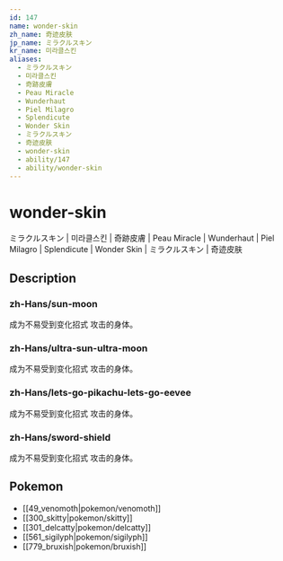 ```yaml
---
id: 147
name: wonder-skin
zh_name: 奇迹皮肤
jp_name: ミラクルスキン
kr_name: 미라클스킨
aliases:
  - ミラクルスキン
  - 미라클스킨
  - 奇跡皮膚
  - Peau Miracle
  - Wunderhaut
  - Piel Milagro
  - Splendicute
  - Wonder Skin
  - ミラクルスキン
  - 奇迹皮肤
  - wonder-skin
  - ability/147
  - ability/wonder-skin
---
```

# wonder-skin

ミラクルスキン | 미라클스킨 | 奇跡皮膚 | Peau Miracle | Wunderhaut | Piel Milagro | Splendicute | Wonder Skin | ミラクルスキン | 奇迹皮肤

## Description

### zh-Hans/sun-moon

成为不易受到变化招式
攻击的身体。

### zh-Hans/ultra-sun-ultra-moon

成为不易受到变化招式
攻击的身体。

### zh-Hans/lets-go-pikachu-lets-go-eevee

成为不易受到变化招式
攻击的身体。

### zh-Hans/sword-shield

成为不易受到变化招式
攻击的身体。

## Pokemon

- [[49_venomoth|pokemon/venomoth]]
- [[300_skitty|pokemon/skitty]]
- [[301_delcatty|pokemon/delcatty]]
- [[561_sigilyph|pokemon/sigilyph]]
- [[779_bruxish|pokemon/bruxish]]

